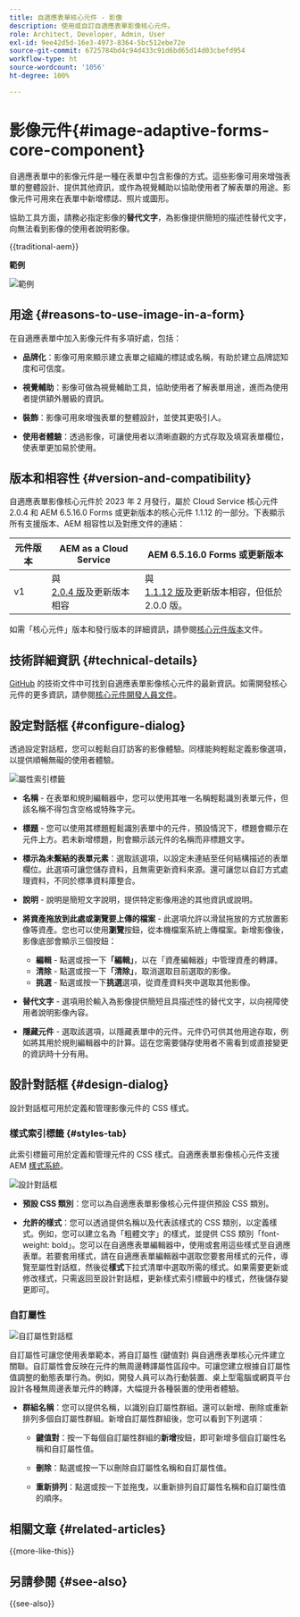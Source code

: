 ```yaml
---
title: 自適應表單核心元件 - 影像
description: 使用或自訂自適應表單影像核心元件。
role: Architect, Developer, Admin, User
exl-id: 9ee42d5d-16e3-4973-8364-5bc512ebe72e
source-git-commit: 6725784bd4c94d433c91d6bd65d14d03cbefd954
workflow-type: ht
source-wordcount: '1056'
ht-degree: 100%

---
```



# 影像元件{#image-adaptive-forms-core-component}

自適應表單中的影像元件是一種在表單中包含影像的方式。這些影像可用來增強表單的整體設計、提供其他資訊，或作為視覺輔助以協助使用者了解表單的用途。影像元件可用來在表單中新增標誌、照片或圖形。

協助工具方面，請務必指定影像的&#x200B;**替代文字**，為影像提供簡短的描述性替代文字，向無法看到影像的使用者說明影像。

{{traditional-aem}}

**範例**

![範例](/help/adaptive-forms/assets/image.png)


## 用途 {#reasons-to-use-image-in-a-form}

在自適應表單中加入影像元件有多項好處，包括：

- **品牌化**：影像可用來顯示建立表單之組織的標誌或名稱，有助於建立品牌認知度和可信度。

- **視覺輔助**：影像可做為視覺輔助工具，協助使用者了解表單用途，進而為使用者提供額外層級的資訊。

- **裝飾**：影像可用來增強表單的整體設計，並使其更吸引人。

- **使用者體驗**：透過影像，可讓使用者以清晰直觀的方式存取及填寫表單欄位，使表單更加易於使用。

## 版本和相容性 {#version-and-compatibility}

自適應表單影像核心元件於 2023 年 2 月發行，屬於 Cloud Service 核心元件 2.0.4 和 AEM 6.5.16.0 Forms 或更新版本的核心元件 1.1.12 的一部分。下表顯示所有支援版本、AEM 相容性以及對應文件的連結：

| 元件版本 | AEM as a Cloud Service | AEM 6.5.16.0 Forms 或更新版本 |
|---|---|---|
| v1 | 與<br>[ 2.0.4 版](/help/adaptive-forms/version.md)及更新版本相容 | 與<br>[ 1.1.12 版](/help/adaptive-forms/version.md)及更新版本相容，但低於 2.0.0 版。 |

如需「核心元件」版本和發行版本的詳細資訊，請參閱[核心元件版本](/help/adaptive-forms/version.md)文件。


<!-- ## Sample Component Output {#sample-component-output}

To experience the Accordion Component as well as see examples of its configuration options as well as HTML and JSON output, visit the [Component Library](https://adobe.com/go/aem_cmp_library_accordion). -->

## 技術詳細資訊 {#technical-details}

[GitHub](https://github.com/adobe/aem-core-forms-components/tree/master/ui.af.apps/src/main/content/jcr_root/apps/core/fd/components/form/image/v1/image) 的技術文件中可找到自適應表單影像核心元件的最新資訊。如需開發核心元件的更多資訊，請參閱[核心元件開發人員文件](/help/developing/overview.md)。


## 設定對話框 {#configure-dialog}

透過設定對話框，您可以輕鬆自訂訪客的影像體驗。同樣能夠輕鬆定義影像選項，以提供順暢無礙的使用者體驗。

![屬性索引標籤](/help/adaptive-forms/assets/image_properties.png)

- **名稱** - 在表單和規則編輯器中，您可以使用其唯一名稱輕鬆識別表單元件，但該名稱不得包含空格或特殊字元。

- **標題** - 您可以使用其標題輕鬆識別表單中的元件，預設情況下，標題會顯示在元件上方。若未新增標題，則會顯示該元件的名稱而非標題文字。

- **標示為未繫結的表單元素**：選取該選項，以設定未連結至任何結構描述的表單欄位。此選項可讓您儲存資料，且無需更新資料來源。還可讓您以自訂方式處理資料，不同於標準資料庫整合。

<!--   **Document of Record bind reference** - This option allows you to associate an Adaptive Form field with Document of Record field. When user enters any value in a linked field of an Adaptive Form that value also appears in the linked field of the corresponding Document of Record. For example, a Document of Record bind reference can be used to display a customer's name and address in a Document of Record, based on the customer's ID entered into the form. In this way, AEM Forms enable you to generate Document of Record and offers a seamless user experience for collecting and managing data.-->

- **說明** - 說明是簡短文字說明，提供特定影像用途的其他資訊或說明。

- **將資產拖放到此處或瀏覽要上傳的檔案** - 此選項允許以滑鼠拖放的方式放置影像等資產。您也可以使用&#x200B;**瀏覽**&#x200B;按鈕，從本機檔案系統上傳檔案。新增影像後，影像底部會顯示三個按鈕：
   - **編輯** - 點選或按一下&#x200B;**「編輯」**，以在「資產編輯器」中管理資產的轉譯。
   - **清除** - 點選或按一下&#x200B;**「清除」**，取消選取目前選取的影像。
   - **挑選** - 點選或按一下&#x200B;**挑選**&#x200B;選項，從資產資料夾中選取其他影像。

- **替代文字** - 選項用於輸入為影像提供簡短且具描述性的替代文字，以向視障使用者說明影像內容。

- **隱藏元件** - 選取該選項，以隱藏表單中的元件。元件仍可供其他用途存取，例如將其用於規則編輯器中的計算。這在您需要儲存使用者不需看到或直接變更的資訊時十分有用。

<!--   **Read-only** - Select the option to make the component non-editable. The user can see the value of the field but cannot modify it. The component remains accessible for other purposes, such as using it for calculations in the Rule Editor.
-->

## 設計對話框 {#design-dialog}

設計對話框可用於定義和管理影像元件的 CSS 樣式。

### 樣式索引標籤 {#styles-tab}

此索引標籤可用於定義和管理元件的 CSS 樣式。自適應表單影像核心元件支援 AEM [樣式系統](/help/get-started/authoring.md#component-styling)。

![設計對話框](/help/adaptive-forms/assets/checkbox-style.png)

- **預設 CSS 類別**：您可以為自適應表單影像核心元件提供預設 CSS 類別。

- **允許的樣式**：您可以透過提供名稱以及代表該樣式的 CSS 類別，以定義樣式。例如，您可以建立名為「粗體文字」的樣式，並提供 CSS 類別「font-weight: bold」。您可以在自適應表單編輯器中，使用或套用這些樣式至自適應表單。若要套用樣式，請在自適應表單編輯器中選取您要套用樣式的元件，導覽至屬性對話框，然後從&#x200B;**樣式**&#x200B;下拉式清單中選取所需的樣式。如果需要更新或修改樣式，只需返回至設計對話框，更新樣式索引標籤中的樣式，然後儲存變更即可。

### 自訂屬性

![自訂屬性對話框](/help/adaptive-forms/assets/checkbox-customproperties.png)

自訂屬性可讓您使用表單範本，將自訂屬性 (鍵值對) 與自適應表單核心元件建立關聯。自訂屬性會反映在元件的無周邊轉譯屬性區段中。可讓您建立根據自訂屬性值調整的動態表單行為。例如，開發人員可以為行動裝置、桌上型電腦或網頁平台設計各種無周邊表單元件的轉譯，大幅提升各種裝置的使用者體驗。

- **群組名稱**：您可以提供名稱，以識別自訂屬性群組。還可以新增、刪除或重新排列多個自訂屬性群組。新增自訂屬性群組後，您可以看到下列選項：

   - **鍵值對**：按一下每個自訂屬性群組的&#x200B;**新增**&#x200B;按鈕，即可新增多個自訂屬性名稱和自訂屬性值。

   - **刪除**：點選或按一下以刪除自訂屬性名稱和自訂屬性值。

   - **重新排列**：點選或按一下並拖曳，以重新排列自訂屬性名稱和自訂屬性值的順序。

## 相關文章 {#related-articles}

{{more-like-this}}

## 另請參閱 {#see-also}

{{see-also}}